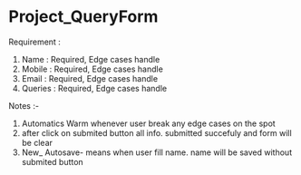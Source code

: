 # Project_QueryForm

Requirement : 
1. Name : Required, Edge cases handle
2. Mobile : Required, Edge cases handle
3. Email : Required, Edge cases handle
4. Queries : Required, Edge cases handle

Notes :-
1. Automatics Warm whenever user break any edge cases on the spot
2. after click on submited button all info. submitted succefuly and form will be clear
3. New_ Autosave- means when user fill name. name will be saved without submited button
